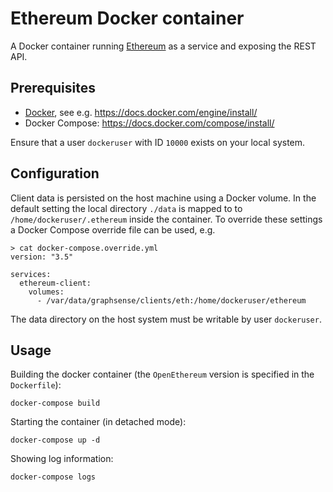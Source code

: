 # Ethereum Docker container

A Docker container running [Ethereum][ethereum] as a service and
exposing the REST API.

## Prerequisites

- [Docker][docker], see e.g. https://docs.docker.com/engine/install/
- Docker Compose: https://docs.docker.com/compose/install/

Ensure that a user `dockeruser` with ID `10000` exists on your local system.

## Configuration

Client data is persisted on the host machine using a Docker volume.
In the default setting the local directory `./data` is mapped to
to `/home/dockeruser/.ethereum` inside the container. To override these
settings a Docker Compose override file can be used, e.g.

```
> cat docker-compose.override.yml
version: "3.5"

services:
  ethereum-client:
    volumes:
      - /var/data/graphsense/clients/eth:/home/dockeruser/ethereum
```

The data directory on the host system must be writable by user `dockeruser`.

## Usage

Building the docker container (the `OpenEthereum` version is specified in the
`Dockerfile`):

    docker-compose build

Starting the container (in detached mode):

    docker-compose up -d

Showing log information:

    docker-compose logs


[ethereum]: https://ethereum.org
[docker]: https://www.docker.com
